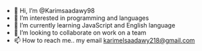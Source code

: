 - 👋 Hi, I’m @Karimsaadawy98
- 👀 I’m interested in programming and languages 
- 🌱 I’m currently learning JavaScript and English language
- 💞️ I’m looking to collaborate on work on a team
- 📫 How to reach me.. my email karimelsaadawy218@gmail.com

<!---
Karimsaadawy98/Karimsaadawy98 is a ✨ special ✨ repository because its `README.md` (this file) appears on your GitHub profile.
You can click the Preview link to take a look at your changes.
--->
